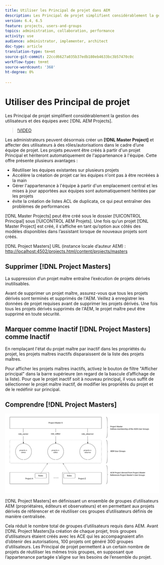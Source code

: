 ```yaml
---
title: Utiliser les Principal de projet dans AEM
description: Les Principal de projet simplifient considérablement la gestion des utilisateurs et des équipes avec les projets AEM.
version: 6.4, 6.5
feature: projects, users-and-groups
topics: administration, collaboration, performance
activity: use
audience: administrator, implementer, architect
doc-type: article
translation-type: tm+mt
source-git-commit: 22ccd6627a035b37edb180eb4633bc3b57470c0c
workflow-type: tm+mt
source-wordcount: '368'
ht-degree: 0%

---
```



# Utiliser des Principal de projet

Les Principal de projet simplifient considérablement la gestion des utilisateurs et des équipes avec [!DNL AEM Projects].

>[!VIDEO](https://video.tv.adobe.com/v/17740/?quality=9&learn=on)

Les administrateurs peuvent désormais créer un **[!DNL Master Project]** et affecter des utilisateurs à des rôles/autorisations dans le cadre d’une équipe de projet. Les projets peuvent être créés à partir d&#39;un projet Principal et hériteront automatiquement de l&#39;appartenance à l&#39;équipe. Cette offre présente plusieurs avantages :

* Réutiliser les équipes existantes sur plusieurs projets
* Accélère la création de projet car les équipes n&#39;ont pas à être recréées à la main
* Gérer l&#39;appartenance à l&#39;équipe à partir d&#39;un emplacement central et les mises à jour apportées aux équipes sont automatiquement héritées par les projets
* évite la création de listes ACL de duplicata, ce qui peut entraîner des problèmes de performances

[!DNL Master Projects] peut être créé sous le dossier [!UICONTROL Principal] sous [!UICONTROL AEM Projets]. Une fois qu’un projet [!DNL Master Project] est créé, il s’affiche en tant qu’option aux côtés des modèles disponibles dans l’assistant lorsque de nouveaux projets sont créés.

[!DNL Project Masters] URL (instance locale d’auteur AEM) : [http://localhost:4502/projects.html/content/projects/masters](http://localhost:4502/projects.html/content/projects/masters)

## Supprimer [!DNL Project Masters]

La suppression d’un projet maître entraîne l’exécution de projets dérivés inutilisables.

Avant de supprimer un projet maître, assurez-vous que tous les projets dérivés sont terminés et supprimés de l&#39;AEM. Veillez à enregistrer les données de projet requises avant de supprimer les projets dérivés. Une fois tous les projets dérivés supprimés de l&#39;AEM, le projet maître peut être supprimé en toute sécurité.

## Marquer comme Inactif [!DNL Project Masters] comme Inactif

En remplaçant l&#39;état du projet maître par inactif dans les propriétés du projet, les projets maîtres inactifs disparaissent de la liste des projets maîtres.

Pour afficher les projets maîtres inactifs, activez le bouton de filtre &quot;Afficher principal&quot; dans la barre supérieure (en regard de la bascule d’affichage de la liste). Pour que le projet inactif soit à nouveau principal, il vous suffit de sélectionner le projet maître inactif, de modifier les propriétés du projet et de le redéfinir sur principal.

## Comprendre [!DNL Project Masters]

![Vue technique du responsable de projet](assets/use-project-masters/project-masters-architecture.png)

[!DNL Project Masters] en définissant un ensemble de groupes d’utilisateurs AEM (propriétaires, éditeurs et observateurs) et en permettant aux projets dérivés de référencer et de réutiliser ces groupes d’utilisateurs définis de manière centralisée.

Cela réduit le nombre total de groupes d’utilisateurs requis dans AEM. Avant [!DNL Project Masters]la création de chaque projet, trois groupes d’utilisateurs étaient créés avec les ACE qui les accompagnaient afin d’obtenir des autorisations, 100 projets ont généré 300 groupes d’utilisateurs. Les Principal de projet permettent à un certain nombre de projets de réutiliser les mêmes trois groupes, en supposant que l’appartenance partagée s’aligne sur les besoins de l’ensemble du projet.
